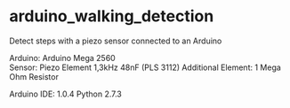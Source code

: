 arduino_walking_detection
=========================

Detect steps with a piezo sensor connected to an Arduino 


Arduino: Arduino Mega 2560  
Sensor: Piezo Element 1,3kHz 48nF (PLS 3112)
Additional Element: 1 Mega Ohm Resistor 

Arduino IDE: 1.0.4
Python 2.7.3




